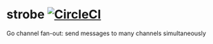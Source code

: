 # strobe [![CircleCI](https://circleci.com/gh/sudhirj/strobe/tree/master.svg?style=svg)](https://circleci.com/gh/sudhirj/strobe/tree/master)
Go channel fan-out: send messages to many channels simultaneously
